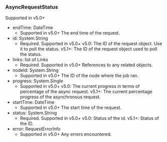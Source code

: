 ### AsyncRequestStatus
Supported in v5.0+

- endTime: DateTime
  - Supported in v5.0+
  The end time of the request.
- id: System.String
  - Required. Supported in v5.0+
  v5.0: The ID of the request object. Use it to poll the status.
  v5.1+: The ID of the request object used to poll the status.
- links: list of Links
  - Required. Supported in v5.0+
  References to any related objects.
- nodeId: System.String
  - Supported in v5.0+
  The ID of the node where the job ran.
- progress: System.Single
  - Supported in v5.0+
  v5.0: The current progress in terms of percentage of the async request.
  v5.1+: The current percentage progress of the asynchronous request.
- startTime: DateTime
  - Supported in v5.0+
  The start time of the request.
- status: System.String
  - Required. Supported in v5.0+
  v5.0: Status of the id.
  v5.1+: Status of the ID.
- error: RequestErrorInfo
  - Supported in v5.0+
  Any errors encountered.
